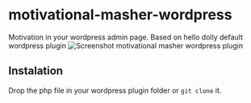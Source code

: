 # motivational-masher-wordpress
Motivation in your wordpress admin page. Based on hello dolly default wordpress plugin
![Screenshot motivational masher wordpress plugin](https://i.imgur.com/GASVTKy.png)
## Instalation
Drop the php file in your wordpress plugin folder or `git clone` it.
